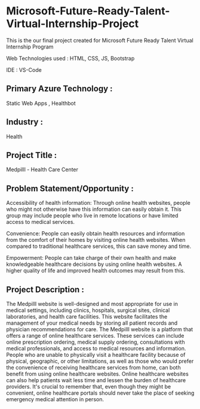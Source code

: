 # Microsoft-Future-Ready-Talent-Virtual-Internship-Project

This is the our final project created for Microsoft Future Ready Talent Virtual Internship Program

Web Technologies used : HTML, CSS, JS, Bootstrap

IDE : VS-Code

## Primary Azure Technology :
Static Web Apps , Healthbot

## Industry :
Health

## Project Title :
Medpilll - Health Care Center

## Problem Statement/Opportunity :
Accessibility of health information: Through online health websites, people who might not otherwise have this information can easily obtain it. This group may include people who live in remote locations or have limited access to medical services.

Convenience: People can easily obtain health resources and information from the comfort of their homes by visiting online health websites. When compared to traditional healthcare services, this can save money and time.

Empowerment: People can take charge of their own health and make knowledgeable healthcare decisions by using online health websites. A higher quality of life and improved health outcomes may result from this.

## Project Description :
The Medpilll website is well-designed and most appropriate for use in medical settings, including clinics, hospitals, surgical sites, clinical laboratories, and health care facilities.
This website facilitates the management of your medical needs by storing all patient records and physician recommendations for care.
The Medpilll website is a platform that offers a range of online healthcare services. These services can include online prescription ordering, medical supply ordering, consultations with medical professionals, and access to medical resources and information. People who are unable to physically visit a healthcare facility because of physical, geographic, or other limitations, as well as those who would prefer the convenience of receiving healthcare services from home, can both benefit from using online healthcare websites. Online healthcare websites can also help patients wait less time and lessen the burden of healthcare providers. It's crucial to remember that, even though they might be convenient, online healthcare portals should never take the place of seeking emergency medical attention in person.



